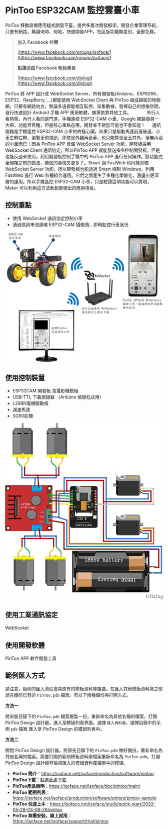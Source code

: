 # PinToo ESP32CAM 監控雲臺小車

PinToo 移動設備應用程式開發平臺，提供多層次開發框架，開發企業管理系統，只要有網路，無論何時、何地，快速開發APP。社區版功能無差別，全部免費。

> **加入 Facebook 社團**
>
> [https://www.facebook.com/groups/isoface/](https://www.facebook.com/groups/isoface/)
> 
> **點讚追蹤 Facebook 粉絲專頁**
> 
> [https://www.facebook.com/diylogi](https://www.facebook.com/diylogi)


PinToo 將 APP 設計成 WebSocket Server，所有開發板(Arduino、ESP8266、ESP32、RaspBerry ....)都能使用 WebSocket Client 與 PinToo 組成綿密的物聯網，只要有網路地方，無論多遠都能相互監控、採集數據。發揮自己的想像空間，自行快速設計 Android 手機 APP 應用軟體，無需依靠其他工具。
　　　
外行人看熱鬧，內行人看的是門道，手機遙控 ESP32-CAM 小車，Google 網路搜尋一大把，功能百百種，但是核心重點在哪，開發者不說您可能也不會知道！
　
通訊服務是手機遙控 ESP32-CAM 小車的終極心臟，如果只是驅動馬達前進後退、小車左轉右轉，瀏覽車前視訊，即使是外觀再豪華，也只能算是金玉其外、毫無內涵的小車而已！因為 PinToo APP 具備 WebSocket Server 功能，開發板採用 WebSocket Client 通訊協定，所以PinToo APP 就能發送指令控制開發板。但是也能反過來使用，利用開發板控制手機中的 PinToo APP 進行任何操作。該功能完全顛覆之前的做法，能做的事情又更多了。Smart 與 FastWeb 也同樣具備 WebSocket Server 功能，所以開發板也能透過 Smart 控制 Windows，利用 FastWeb 進行 Web 各種組合運用。它們之間產生了多種化學變化，激盪出更深層的運用。所以手機遙控 ESP32-CAM 小車，只是驗證這項功能可以實現，Maker 可以利用這方法新創更傑出的應用項目。

## 控制重點
* 使用 WebSocket 通訊協定控制小車
* 通過視訊串流連線 ESP32-CAM 攝像頭，即時監控行車狀況

![](images/293596776.jpg)
　　
## 使用控制裝置
* ESP32CAM 開發板 含攝影機模組
* USB-TTL 下載燒錄器 （Arduino 燒錄程式用）
* L298N電機驅動板
* 減速馬達
* SG90舵機

![](images/293620171.jpg)
　　
## 使用工業通訊協定
WebSocket
　　
## 使用開發軟體
PinToo APP 軟件開發工具

## 範例匯入方式

請注意，範例的匯入流程會將原有的模板資料庫覆蓋，在匯入其他模板資料庫之前請先備份已有的 `PinToo.pdb` 檔案。有以下兩種備份與打開方式。

**方法一**

將安裝目錄下的 `PinToo.pdb` 檔案複製一份，重新命名為其他名稱的檔案。打開 PinToo Design 設計器，進入至模組列表界面。選擇 `匯入資料庫`，選擇目錄中的示例 `pdb` 檔案 匯入至 PinToo Design 的模組列表中。

**方法二**

關閉 PinToo Design 設計器，將原先目錄下的 `PinToo.pdb` 做好備份，重新命名為其他名稱的檔案。將要打開的範例模板資料庫檔案重新命名為 `PinToo.pdb`。打開 PinToo Design 設計器可檢視匯入的模組資料庫檔案中的模組。


* **PinToo 簡介**：https://isoface.net/isoface/production/software/pintoo
* **PinToo下載**：[點選此處下載](https://github.com/isoface-iot/PinToo/releases/latest)
* **PinToo產品說明**：https://isoface.net/isoface/doc/pintoo/main/
* **PinToo 範例列表**：https://isoface.net/isoface/production/software/pintoo/pintoo-sample
* **PinToo 快速上手**：https://isoface.net/isoface/study/quick-start/2022-05-28-03-08-29/pintoo
* **PinToo 無需安裝，線上試用**：https://isoface.net/isoface/support/trial/pintoo
